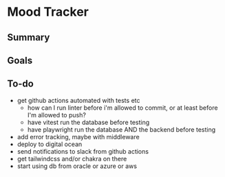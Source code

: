 # Mood Tracker

## Summary

## Goals

## To-do

- get github actions automated with tests etc
  - how can I run linter before i'm allowed to commit, or at least before I'm allowed to push?
  - have vitest run the database before testing
  - have playwright run the database AND the backend before testing
- add error tracking, maybe with middleware
- deploy to digital ocean
- send notifications to slack from github actions
- get tailwindcss and/or chakra on there
- start using db from oracle or azure or aws
